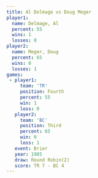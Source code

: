 ```yaml
---
title: Al Delmage vs Doug Meger
player1:           
  name: Delmage, Al
  percent: 55      
  wins: 1          
  losses: 0        
player2:           
  name: Meger, Doug
  percent: 65      
  wins: 0          
  losses: 1        
games:
 - player1:          
     team: 'TR'      
     position: Fourth
     percent: 55     
     win: 1          
     loss: 0         
   player2:         
     team: 'BC'     
     position: Third
     percent: 65    
     win: 0         
     loss: 1        
   event: Brier        
   year: 1985          
   draw: Round Robin(2)
   score: TR 7 - BC 4  
---
```

